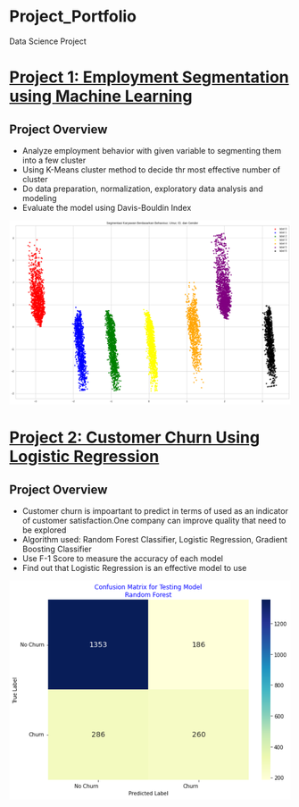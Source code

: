 # Project_Portfolio
Data Science Project 

# [Project 1: Employment Segmentation using Machine Learning](https://github.com/novitayldbrs/clusteringemployee)
## Project Overview
* Analyze employment behavior with given variable to segmenting them into a few cluster 
* Using K-Means cluster method to decide thr most effective number of cluster 
* Do data preparation, normalization, exploratory data analysis and modeling
* Evaluate the model using Davis-Bouldin Index

![](https://github.com/novitayldbrs/images/blob/main/Clustering.png)

# [Project 2: Customer Churn Using Logistic Regression](https://github.com/novitayldbrs/cust_churn)
## Project Overview
* Customer churn is impoartant to predict in terms of used as an indicator of customer satisfaction.One company can improve quality that need to be explored
* Algorithm used: Random Forest Classifier, Logistic Regression, Gradient Boosting Classifier
* Use F-1 Score to measure the accuracy of each model
* Find out that Logistic Regression is an effective model to use

![](https://github.com/novitayldbrs/images/blob/main/Confusion%20Matrix.png)
